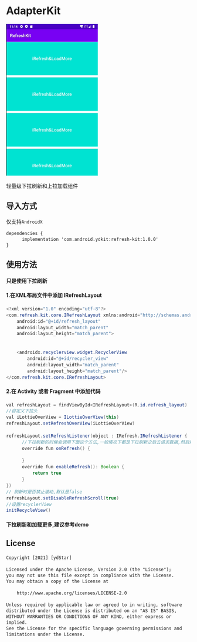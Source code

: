 # AdapterKit

<img src="https://github.com/ydstar/RefreshKit/blob/main/preview/show.gif" alt="动图演示效果" width="250px">

轻量级下拉刷新和上拉加载组件

## 导入方式

仅支持`AndroidX`
```
dependencies {
      implementation 'com.android.ydkit:refresh-kit:1.0.0'
}
```

## 使用方法

#### 只是使用下拉刷新
#### 1.在XML布局文件中添加 IRefreshLayout
```java
<?xml version="1.0" encoding="utf-8"?>
<com.refresh.kit.core.IRefreshLayout xmlns:android="http://schemas.android.com/apk/res/android"
    android:id="@+id/refresh_layout"
    android:layout_width="match_parent"
    android:layout_height="match_parent">


    <androidx.recyclerview.widget.RecyclerView
        android:id="@+id/recycler_view"
        android:layout_width="match_parent"
        android:layout_height="match_parent"/>
</com.refresh.kit.core.IRefreshLayout>
```

#### 2.在 Activity 或者 Fragment 中添加代码
```java
val refreshLayout = findViewById<IRefreshLayout>(R.id.refresh_layout)
//自定义下拉头
val iLottieOverView = ILottieOverView(this)
refreshLayout.setRefreshOverView(iLottieOverView)

refreshLayout.setRefreshListener(object : IRefresh.IRefreshListener {
      //下拉刷新的时候会调用下面这个方法,一般情况下都是下拉刷新之后去请求数据,然后刷新列表
      override fun onRefresh() {

      }
      override fun enableRefresh(): Boolean {
          return true
      }
})
// 刷新时是否禁止滚动,默认是false
refreshLayout.setDisableRefreshScroll(true)
//设置recyclerView
initRecycleView()
```

#### 下拉刷新和加载更多,建议参考demo


## License
```text
Copyright [2021] [ydStar]

Licensed under the Apache License, Version 2.0 (the "License");
you may not use this file except in compliance with the License.
You may obtain a copy of the License at

    http://www.apache.org/licenses/LICENSE-2.0

Unless required by applicable law or agreed to in writing, software
distributed under the License is distributed on an "AS IS" BASIS,
WITHOUT WARRANTIES OR CONDITIONS OF ANY KIND, either express or implied.
See the License for the specific language governing permissions and
limitations under the License.
```